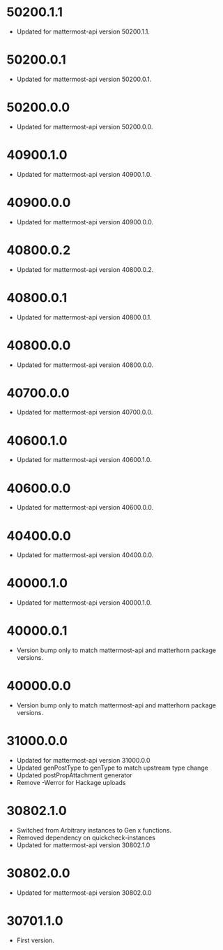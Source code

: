 50200.1.1
=========

 * Updated for mattermost-api version 50200.1.1.

50200.0.1
=========

 * Updated for mattermost-api version 50200.0.1.

50200.0.0
=========

 * Updated for mattermost-api version 50200.0.0.

40900.1.0
=========

 * Updated for mattermost-api version 40900.1.0.

40900.0.0
=========

 * Updated for mattermost-api version 40900.0.0.

40800.0.2
=========

 * Updated for mattermost-api version 40800.0.2.

40800.0.1
=========

 * Updated for mattermost-api version 40800.0.1.

40800.0.0
=========

 * Updated for mattermost-api version 40800.0.0.

40700.0.0
=========

 * Updated for mattermost-api version 40700.0.0.

40600.1.0
=========

 * Updated for mattermost-api version 40600.1.0.

40600.0.0
=========

 * Updated for mattermost-api version 40600.0.0.

40400.0.0
=========

 * Updated for mattermost-api version 40400.0.0.

40000.1.0
=========

 * Updated for mattermost-api version 40000.1.0.

40000.0.1
=========

 * Version bump only to match mattermost-api and matterhorn package
   versions.

40000.0.0
=========

 * Version bump only to match mattermost-api and matterhorn package
   versions.

31000.0.0
=========

 * Updated for mattermost-api version 31000.0.0
 * Updated genPostType to genType to match upstream type change
 * Updated postPropAttachment generator
 * Remove -Werror for Hackage uploads

30802.1.0
=========

* Switched from Arbitrary instances to Gen x functions.
* Removed dependency on quickcheck-instances
* Updated for mattermost-api version 30802.1.0

30802.0.0
=========

* Updated for mattermost-api version 30802.0.0

30701.1.0
=========

* First version.

